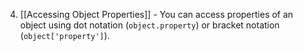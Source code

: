 4. [[Accessing Object Properties]] - You can access properties of an object using dot notation (`object.property`) or bracket notation (`object['property']`).
